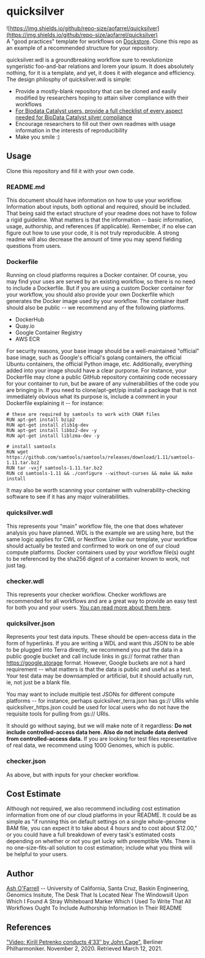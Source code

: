 # quicksilver
![https://img.shields.io/github/repo-size/aofarrel/quicksilver](https://img.shields.io/github/repo-size/aofarrel/quicksilver)  
A "good practices" template for workflows on [Dockstore](https://dockstore.org). Clone this repo as an example of a recommended structure for your repository.

quicksilver.wdl is a groundbreaking workflow sure to revolutionize syngeristic foo-and-bar relations and lorem your ipsum. It does absolutely nothing, for it is a template, and yet, it does it with elegance and efficiency. The design philosphy of quicksilver.wdl is simple:
* Provide a mostly-blank repository that can be cloned and easily modified by researchers hoping to attain silver compliance with their workflows
* [For Biodata Catalyst users, provide a full checklist of every aspect needed for BioData Catalyst silver compliance](github.com/aofarrel/quicksilver/checklist.md) 
* Encourage researchers to fill out their own readmes with usage information in the interests of reproducibility
* Make you smile :)

## Usage
Clone this repository and fill it with your own code.

### README.md
This document should have information on how to use your workflow. Information about inputs, both optional and required, should be included. That being said the extact structure of your readme does not have to follow a rigid guideline. What matters is that the information -- basic information, usage, authorship, and references (if applicable). Remember, if no else can figure out how to use your code, it is not truly reproducible. A strong readme will also decrease the amount of time you may spend fielding questions from users.

### Dockerfile
Running on cloud platforms requires a Docker container. Of course, you may find your uses are served by an existing workflow, so there is no need to include a Dockerfile. But if you are using a custom Docker container for your workflow, you should also provide your own Dockerfile which generates the Docker image used by your workflow. The container itself should also be public -- we recommend any of the following platforms.
* DockerHub
* Quay.io
* Google Container Registry
* AWS ECR

For security reasons, your base image should be a well-maintained "official" base image, such as Google's official's golang containers, the official Ubuntu containers, the official Python image, etc. Additionally, everything added into your image should have a clear purporse. For instance, your Dockerfile may clone a public GitHub repository containing code necessary for your container to run, but be aware of any vulnerabilities of the code you are bringing in. If you need to clone/apt-get/pip install a package that is not immediately obvious what its purpose is, include a comment in your Dockerfile explaining it -- for instance:

```
# these are required by samtools to work with CRAM files
RUN apt-get install bzip2
RUN apt-get install zlib1g-dev
RUN apt-get install libbz2-dev -y
RUN apt-get install liblzma-dev -y

# install samtools
RUN wget https://github.com/samtools/samtools/releases/download/1.11/samtools-1.11.tar.bz2
RUN tar -vxjf samtools-1.11.tar.bz2
RUN cd samtools-1.11 && ./configure --without-curses && make && make install
```

It may also be worth scanning your container with vulnerability-checking software to see if it has any major vulnerabilities. 

### quicksilver.wdl
This represents your "main" workflow file, the one that does whatever analysis you have planned. WDL is the example we are using here, but the same logic applies for CWL or Nextflow. Unlike our template, your workflow should actually be tested and confirmed to work on one of our cloud compute platforms. Docker containers used by your workflow file(s) ought to be referenced by the sha256 digest of a container known to work, not just tag.

### checker.wdl
This represents your checker workflow. Checker workflows are recommended for all workflows and are a great way to provide an easy test for both you and your users. [You can read more about them here](https://docs.dockstore.org/en/develop/advanced-topics/checker-workflows.html).

### quicksilver.json
Represents your test data inputs. These should be open-access data in the form of hyperlinks. If you are writing a WDL and want this JSON to be able to be plugged into Terra directly, we recommend you put the data in a public google bucket and call include links in gs:// format rather than https://google.storage format. However, Google buckets are not a hard requirement -- what matters is that the data is public and useful as a test. Your test data may be downsampled or artificial, but it should actually run, ie, not just be a blank file.

You may want to include multiple test JSONs for different compute platforms -- for instance, perhaps quicksilver_terra.json has gs:// URIs while quicksilver_https.json could be used for local users who do not have the requisite tools for pulling from gs:// URIs.

It should go without saying, but we will make note of it regardless: **Do not include controlled-access data here. Also do not include data derived from controlled-access data.** If you are looking for test files representative of real data, we recommend using 1000 Genomes, which is public.

### checker.json
As above, but with inputs for your checker workflow.

## Cost Estimate
Although not required, we also recommend including cost estimation information from one of our cloud platforms in your README. It could be as simple as "if running this on default settings on a single whole-genome BAM file, you can expect it to take about 4 hours and to cost about $12.00," or you could have a full breakdown of every task's estimated costs depending on whether or not you get lucky with preemptible VMs. There is no one-size-fits-all solution to cost estimation; include what you think will be helpful to your users.

## Author
[Ash O'Farrell](mailto:aofarrel@ucsc.edu) -- University of California, Santa Cruz, Baskin Engineering, Genomics Insitute, The Desk That Is Located Near The Windowsill Upon Which I Found A Stray Whiteboard Marker Which I Used To Write That All Workflows Ought To Include Authorship Information In Their README

## References
["Video: Kirill Petrenko conducts 4′33″ by John Cage".](https://www.berliner-philharmoniker.de/en/news/detail/video-kirill-petrenko-conducts-433-by-john-cage/) Berliner Philharmoniker. November 2, 2020. Retrieved March 12, 2021.
